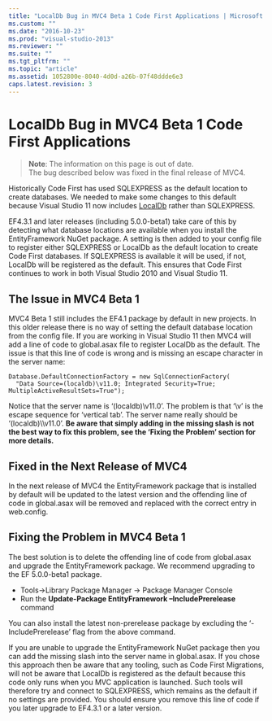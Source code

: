 ```yaml
---
title: "LocalDb Bug in MVC4 Beta 1 Code First Applications | Microsoft Docs"
ms.custom: ""
ms.date: "2016-10-23"
ms.prod: "visual-studio-2013"
ms.reviewer: ""
ms.suite: ""
ms.tgt_pltfrm: ""
ms.topic: "article"
ms.assetid: 1052800e-8040-4d0d-a26b-07f48ddde6e3
caps.latest.revision: 3
---
```

# LocalDb Bug in MVC4 Beta 1 Code First Applications
> **Note**: The information on this page is out of date.  
The bug described below was fixed in the final release of MVC4.  
  
Historically Code First has used SQLEXPRESS as the default location to create databases. We needed to make some changes to this default because Visual Studio 11 now includes [LocalDb](https://msdn.microsoft.com/library/hh510202.aspx) rather than SQLEXPRESS.  
  
EF4.3.1 and later releases (including 5.0.0-beta1) take care of this by detecting what database locations are available when you install the EntityFramework NuGet package. A setting is then added to your config file to register either SQLEXPRESS or LocalDb as the default location to create Code First databases. If SQLEXPRESS is available it will be used, if not, LocalDb will be registered as the default. This ensures that Code First continues to work in both Visual Studio 2010 and Visual Studio 11.  
  
## The Issue in MVC4 Beta 1  
  
MVC4 Beta 1 still includes the EF4.1 package by default in new projects. In this older release there is no way of setting the default database location from the config file. If you are working in Visual Studio 11 then MVC4 will add a line of code to global.asax file to register LocalDb as the default. The issue is that this line of code is wrong and is missing an escape character in the server name:  
  
```  
Database.DefaultConnectionFactory = new SqlConnectionFactory( 
  "Data Source=(localdb)\v11.0; Integrated Security=True; MultipleActiveResultSets=True");
```  
  
Notice that the server name is ‘(localdb)\\v11.0’. The problem is that ‘\\v’ is the escape sequence for ‘vertical tab’. The server name really should be ‘(localdb)\\\\v11.0’. **Be aware that simply adding in the missing slash is not the best way to fix this problem, see the ‘Fixing the Problem’ section for more details.**  
  
## Fixed in the Next Release of MVC4  
  
In the next release of MVC4 the EntityFramework package that is installed by default will be updated to the latest version and the offending line of code in global.asax will be removed and replaced with the correct entry in web.config.  
  
## Fixing the Problem in MVC4 Beta 1  
  
The best solution is to delete the offending line of code from global.asax and upgrade the EntityFramework package. We recommend upgrading to the EF 5.0.0-beta1 package.  

- Tools->Library Package Manager -> Package Manager Console
- Run the **Update-Package EntityFramework –IncludePrerelease** command

You can also install the latest non-prerelease package by excluding the ‘-IncludePrerelease’ flag from the above command.  

If you are unable to upgrade the EntityFramework NuGet package then you can add the missing slash into the server name in global.asax. If you chose this approach then be aware that any tooling, such as Code First Migrations, will not be aware that LocalDb is registered as the default because this code only runs when you MVC application is launched. Such tools will therefore try and connect to SQLEXPRESS, which remains as the default if no settings are provided. You should ensure you remove this line of code if you later upgrade to EF4.3.1 or a later version.  
  